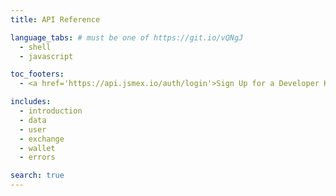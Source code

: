 ```yaml
---
title: API Reference

language_tabs: # must be one of https://git.io/vQNgJ
  - shell
  - javascript

toc_footers:
  - <a href='https://api.jsmex.io/auth/login'>Sign Up for a Developer Key</a>

includes:
  - introduction
  - data
  - user
  - exchange
  - wallet
  - errors

search: true
---
```

